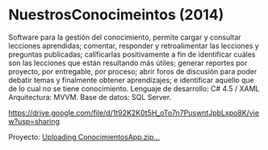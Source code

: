 # NuestrosConocimeintos (2014)
Software para la gestión del conocimiento, permite cargar y consultar lecciones aprendidas; comentar, responder y retroalimentar las lecciones y preguntas publicadas; calificarlas positivamente a fin de identificar cuáles son las lecciones que están resultando más útiles; generar reportes por proyecto, por entregable, por proceso; abrir foros de discusión para poder debatir temas y finalmente obtener aprendizajes; e identificar aquello que de lo cual no se tiene conocimiento.  Lenguaje de desarrollo: C# 4.5 / XAML Arquitectura: MVVM. Base de datos: SQL Server.

https://drive.google.com/file/d/1t92K2K0t5H_oTo7n7PuswntJpbLxpo8K/view?usp=sharing

Proyecto:
[Uploading ConocimientosApp.zip…]()

